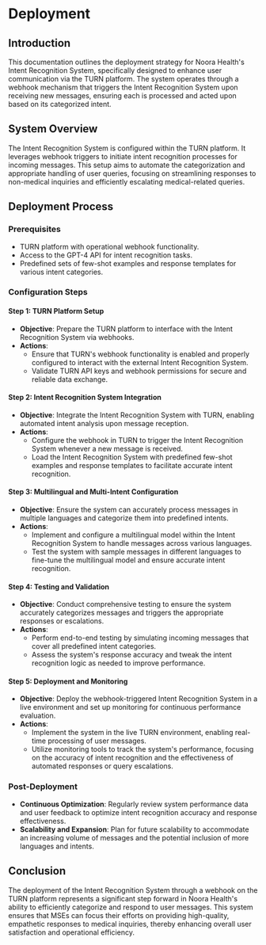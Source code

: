 # Deployment

## Introduction

This documentation outlines the deployment strategy for Noora Health's Intent Recognition System, specifically designed to enhance user communication via the TURN platform. The system operates through a webhook mechanism that triggers the Intent Recognition System upon receiving new messages, ensuring each is processed and acted upon based on its categorized intent.

## System Overview

The Intent Recognition System is configured within the TURN platform. It leverages webhook triggers to initiate intent recognition processes for incoming messages. This setup aims to automate the categorization and appropriate handling of user queries, focusing on streamlining responses to non-medical inquiries and efficiently escalating medical-related queries.

## Deployment Process

### Prerequisites

- TURN platform with operational webhook functionality.
- Access to the GPT-4 API for intent recognition tasks.
- Predefined sets of few-shot examples and response templates for various intent categories.

### Configuration Steps

#### Step 1: TURN Platform Setup

- **Objective**: Prepare the TURN platform to interface with the Intent Recognition System via webhooks.
- **Actions**:
  - Ensure that TURN's webhook functionality is enabled and properly configured to interact with the external Intent Recognition System.
  - Validate TURN API keys and webhook permissions for secure and reliable data exchange.

#### Step 2: Intent Recognition System Integration

- **Objective**: Integrate the Intent Recognition System with TURN, enabling automated intent analysis upon message reception.
- **Actions**:
  - Configure the webhook in TURN to trigger the Intent Recognition System whenever a new message is received.
  - Load the Intent Recognition System with predefined few-shot examples and response templates to facilitate accurate intent recognition.

#### Step 3: Multilingual and Multi-Intent Configuration

- **Objective**: Ensure the system can accurately process messages in multiple languages and categorize them into predefined intents.
- **Actions**:
  - Implement and configure a multilingual model within the Intent Recognition System to handle messages across various languages.
  - Test the system with sample messages in different languages to fine-tune the multilingual model and ensure accurate intent recognition.

#### Step 4: Testing and Validation

- **Objective**: Conduct comprehensive testing to ensure the system accurately categorizes messages and triggers the appropriate responses or escalations.
- **Actions**:
  - Perform end-to-end testing by simulating incoming messages that cover all predefined intent categories.
  - Assess the system's response accuracy and tweak the intent recognition logic as needed to improve performance.

#### Step 5: Deployment and Monitoring

- **Objective**: Deploy the webhook-triggered Intent Recognition System in a live environment and set up monitoring for continuous performance evaluation.
- **Actions**:
  - Implement the system in the live TURN environment, enabling real-time processing of user messages.
  - Utilize monitoring tools to track the system's performance, focusing on the accuracy of intent recognition and the effectiveness of automated responses or query escalations.

### Post-Deployment

- **Continuous Optimization**: Regularly review system performance data and user feedback to optimize intent recognition accuracy and response effectiveness.
- **Scalability and Expansion**: Plan for future scalability to accommodate an increasing volume of messages and the potential inclusion of more languages and intents.

## Conclusion

The deployment of the Intent Recognition System through a webhook on the TURN platform represents a significant step forward in Noora Health's ability to efficiently categorize and respond to user messages. This system ensures that MSEs can focus their efforts on providing high-quality, empathetic responses to medical inquiries, thereby enhancing overall user satisfaction and operational efficiency.
